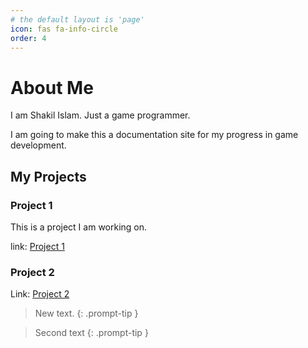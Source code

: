 ```yaml
---
# the default layout is 'page'
icon: fas fa-info-circle
order: 4
---
```


<!-- > Add Markdown syntax content to file `_tabs/about.md`{: .filepath } and it will show up on this page.
{: .prompt-tip } -->

# About Me

I am Shakil Islam. Just a game programmer.

I am going to make this a documentation site for my progress in game development.

## My Projects
### Project 1

This is a project I am working on.

link: [Project 1]("shakil.is-a.dev")
### Project 2
Link: [Project 2]("shakil.is-a.dev")


>New text.
{: .prompt-tip }

>Second text
{: .prompt-tip }

